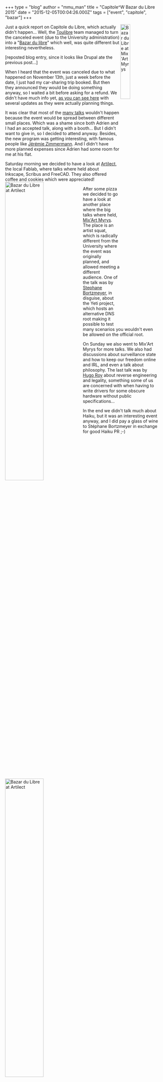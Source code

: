 +++
type = "blog"
author = "mmu_man"
title = "Capitole^W Bazar du Libre 2015"
date = "2015-12-05T00:04:26.000Z"
tags = ["event", "capitole", "bazar"]
+++

<img align="right" src="/files/BZDL2015_DSCN_3682.jpg" width="25%" height="25%" title="Bazar du Libre at Mix&#039;Art Myrys" />Just a quick report on Capitole du Libre, which actually didn't happen… Well, the <a href="http://toulibre.org/">Toulibre</a> team managed to turn the canceled event (due to the University administration) into a "<a href="http://bazardulibre.org/">Bazar du libre</a>" which well, was quite different but interesting nevertheless.
<!--break-->
[reposted blog entry, since it looks like Drupal ate the previous post...]

When I heard that the event was canceled due to what happened on November 13th, just a week before the date, I just had my car-sharing trip booked. But then they announced they would be doing something anyway, so I waited a bit before asking for a refund. We didn't have much info yet, <a href="http://weblog.mixart-myrys.org/?post/2015/11/Capitole-du-Libre">as you can see here</a> with several updates as they were actually planning things.

It was clear that most of the <a href="https://2015.capitoledulibre.org/programme/">many talks</a> wouldn't happen because the event would be spread between different small places. Which was a shame since both Adrien and I had an accepted talk, along with a booth… But I didn't want to give in, so I decided to attend anyway. Besides, the new program was getting interesting, with famous people like <a href="https://twitter.com/jerezim">Jérémie Zimmermann</a>. And I didn't have more planned expenses since Adrien had some room for me at his flat.

Saturday morning we decided to have a look at <a href="http://www.artilect.fr/">Artilect</a>, the local Fablab, where talks where held about Inkscape, Scribus and FreeCAD. They also offered coffee and cookies which were appreciated!
<img src="/files/BZDL2015_DSCN_3675.jpg" align="left" width="50%" height="50%" title="Bazar du Libre at Artilect" /><img src="/files/BZDL2015_DSCN_3676.jpg" align="left" width="50%" height="50%" title="Bazar du Libre at Artilect" />

After some pizza we decided to go have a look at another place where the big talks where held, <a href="http://mixart-myrys.org/">Mix'Art Myrys</a>.
<img src="/files/BZDL2015_DSCN_3682.jpg" align="left" width="50%" height="50%" title="Bazar du Libre at Mix&#039;Art Myrys" /><img src="/files/BZDL2015_DSCN_3684.jpg" align="left" width="50%" height="50%" title="Bazar du Libre at Mix&#039;Art Myrys" />
The place is an artist squat, which is radically different from the University where the event was originally planned, and allowed meeting a different audience.
<img src="/files/BZDL2015_DSCN_3687.jpg" align="left" width="50%" height="50%" title="Stéphane Bortzmeyer as &#039;The Yeti&#039;" />One of the talk was by <a href="http://www.bortzmeyer.org/">Stephane Bortzmeyer</a>, in disguise, about the Yeti project, which hosts an alternative DNS root making it possible to test many scenarios you wouldn't even be allowed on the official root.

On Sunday we also went to Mix'Art Myrys for more talks. We also had discussions about surveillance state and how to keep our freedom online and IRL, and even a talk about philosophy. The last talk was by <a href="https://fsfe.org/about/roy/">Hugo Roy</a> about reverse engineering and legality, something some of us are concerned with when having to write drivers for some obscure hardware without public specifications…

In the end we didn't talk much about Haiku, but it was an interesting event anyway, and I did pay a glass of wine to Stéphane Bortzmeyer in exchange for good Haiku PR ;-)